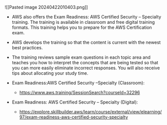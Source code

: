 ![[Pasted image 20240422010403.png]]

- AWS also offers the Exam Readiness: AWS Certified Security – Specialty training. The training is available in classroom and free digital training formats. This training helps you to prepare for the AWS Certification exam.
- AWS develops the training so that the content is current with the newest best practices.
- The training reviews sample exam questions in each topic area and teaches you how to interpret the concepts that are being tested so that you can more easily eliminate incorrect responses. You will also receive tips about allocating your study time.

- Exam Readiness:AWS Certified Security –Specialty (Classroom):
    - https://www.aws.training/SessionSearch?courseId=32296
- Exam Readiness: AWS Certified Security – Specialty (Digital): 
    - https://explore.skillbuilder.aws/learn/course/external/view/elearning/97/exam-readiness-aws-certified-security-specialty
